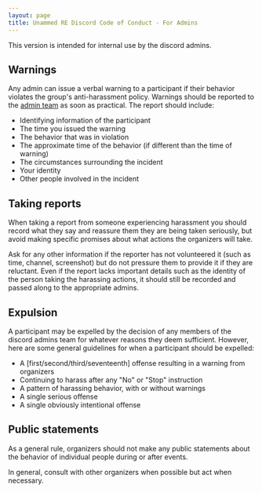 ```yaml
---
layout: page
title: Unammed RE Discord Code of Conduct - For Admins
---
```


This version is intended for internal use by the discord admins.

## Warnings

Any admin can issue a verbal warning to a participant if their behavior violates the group's anti-harassment policy. Warnings should be reported to the [admin team](mailto:discord@unnamedre.com) as soon as practical. The report should include: 

* Identifying information of the participant
* The time you issued the warning
* The behavior that was in violation
* The approximate time of the behavior (if different than the time of warning)
* The circumstances surrounding the incident
* Your identity
* Other people involved in the incident

## Taking reports

When taking a report from someone experiencing harassment you should record what they say and reassure them they are being taken seriously, but avoid making specific promises about what actions the organizers will take.  

Ask for any other information if the reporter has not volunteered it (such as time, channel, screenshot) but do not pressure them to provide it if they are reluctant. Even if the report lacks important details such as the identity of the person taking the harassing actions, it should still be recorded and passed along to the appropriate admins.  

## Expulsion

A participant may be expelled by the decision of any members of the discord admins team for whatever reasons they deem sufficient. However, here are some general guidelines for when a participant should be expelled: 

* A [first/second/third/seventeenth] offense resulting in a warning from
  organizers
* Continuing to harass after any "No" or "Stop" instruction
* A pattern of harassing behavior, with or without warnings
* A single serious offense 
* A single obviously intentional offense

## Public statements

As a general rule, organizers should not make any public statements about the behavior of individual people during or after events.

In general, consult with other organizers when possible but act when necessary.

